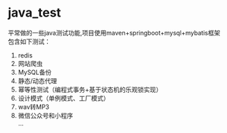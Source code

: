 # java_test
平常做的一些java测试功能,项目使用maven+springboot+mysql+mybatis框架  
包含如下测试：
1. redis
2. 网站爬虫
3. MySQL备份
4. 静态/动态代理
5. 幂等性测试（编程式事务+基于状态机的乐观锁实现）
6. 设计模式（单例模式、工厂模式）
7. wav转MP3  
8. 微信公众号和小程序  
...

